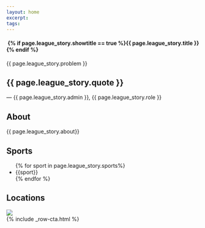 ```yaml
---
layout: home
excerpt:
tags:
---
```


<section class="header header--story">
  <div class="story story--header story--{{page.league_story.tone}}" style="background-image: url('/images/story-backgrounds/story-background--{{ page.league_story.name }}.jpg')">
    <div class="row header__content">
      <div class="block block--12">
        <div class="story__content">
          <h4 class="story__league-name">
            <img class="lazyload story__league-logo" data-src="/images/story-logos/story-logo--{{ page.league_story.name }}.png" data-srcset="/images/story-logos/story-logo--{{ page.league_story.name }}.png 1x, /images/story-logos/story-logo--{{ page.league_story.name }}@2x.png 2x, /images/story-logos/story-logo--{{ page.league_story.name }}@3x.png 3x" />
            {% if page.league_story.showtitle == true %}<span class="story__league-title">{{ page.league_story.title }}</span>{% endif %}
          </h4>
          <p class="story__problem">{{ page.league_story.problem }}</p>
          <div class="story__quote">
            <div class="quote quote--big">
              <h2 class="quote__text">{{ page.league_story.quote }}</h2>
              <p class="quote__owner">— {{ page.league_story.admin }}<span class="quote__owner__role">, {{ page.league_story.role }}</span></p>
            </div>
          </div>
        </div>
      </div>
    </div>
  </div>
</section>
<section class="page-section page-section--league-story-info">
  <div class="row">
    <div class="block block--4">
      <h2 class="page-section__title">About</h2>
      <p class="page-section__text">
        {{ page.league_story.about}}
      </p>
    </div>
    <div class="block block--2">
      <h2 class="page-section__title">Sports</h2>
      <ul class="page-section__text">
        {% for sport in page.league_story.sports%}
          <li>{{sport}}</li>
        {% endfor %}
      </ul>
    </div>
    <div class="block block--6">
      <h2 class="page-section__title">Locations</h2>
      <img class="story__map" src="https://maps.googleapis.com/maps/api/staticmap?
    &size=470x300
    &maptype=roadmap
    {% for location in page.league_story.locations%}&markers=color:black%7Clabel:C%7C{{location}}{% endfor %}&key=AIzaSyDhd-b1uEVX9WRziK4ymfKxBo129UTJcHk" >
    </div>
  </div>
</section>
{% include _row-cta.html %}